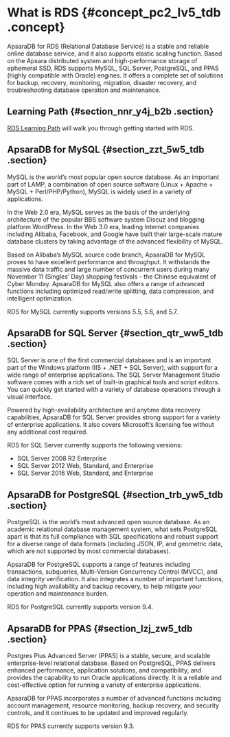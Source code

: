 # What is RDS {#concept_pc2_lv5_tdb .concept}

ApsaraDB for RDS \(Relational Database Service\) is a stable and reliable online database service, and it also supports elastic scaling function. Based on the Apsara distributed system and high-performance storage of ephemeral SSD, RDS supports MySQL, SQL Server, PostgreSQL, and PPAS \(highly compatible with Oracle\) engines. It offers a complete set of solutions for backup, recovery, monitoring, migration, disaster recovery, and troubleshooting database operation and maintenance.

## Learning Path {#section_nnr_y4j_b2b .section}

[RDS Learning Path](https://www.alibabacloud.com/getting-started/learningpath/rds) will walk you through getting started with RDS.

## ApsaraDB for MySQL {#section_zzt_5w5_tdb .section}

MySQL is the world’s most popular open source database. As an important part of LAMP, a combination of open source software \(Linux + Apache + MySQL + Perl/PHP/Python\), MySQL is widely used in a variety of applications.

In the Web 2.0 era, MySQL serves as the basis of the underlying architecture of the popular BBS software system Discuz and blogging platform WordPress. In the Web 3.0 era, leading Internet companies including Alibaba, Facebook, and Google have built their large-scale mature database clusters by taking advantage of the advanced flexibility of MySQL.

Based on Alibaba’s MySQL source code branch, ApsaraDB for MySQL proves to have excellent performance and throughput. It withstands the massive data traffic and large number of concurrent users during many November 11 \(Singles’ Day\) shopping festivals - the Chinese equivalent of Cyber Monday. ApsaraDB for MySQL also offers a range of advanced functions including optimized read/write splitting, data compression, and intelligent optimization.

RDS for MySQL currently supports versions 5.5, 5.6, and 5.7.

## ApsaraDB for SQL Server {#section_qtr_ww5_tdb .section}

SQL Server is one of the first commercial databases and is an important part of the Windows platform \(IIS + .NET + SQL Server\), with support for a wide range of enterprise applications. The SQL Server Management Studio software comes with a rich set of built-in graphical tools and script editors. You can quickly get started with a variety of database operations through a visual interface.

Powered by high-availability architecture and anytime data recovery capabilities, ApsaraDB for SQL Server provides strong support for a variety of enterprise applications. It also covers Microsoft’s licensing fee without any additional cost required.

RDS for SQL Server currently supports the following versions:

-   SQL Server 2008 R2 Enterprise
-   SQL Server 2012 Web, Standard, and Enterprise
-   SQL Server 2016 Web, Standard, and Enterprise

## ApsaraDB for PostgreSQL {#section_trb_yw5_tdb .section}

PostgreSQL is the world’s most advanced open source database. As an academic relational database management system, what sets PostgreSQL apart is that its full compliance with SQL specifications and robust support for a diverse range of data formats \(including JSON, IP, and geometric data, which are not supported by most commercial databases\).

ApsaraDB for PostgreSQL supports a range of features including transactions, subqueries, Multi-Version Concurrency Control \(MVCC\), and data integrity verification. It also integrates a number of important functions, including high availability and backup recovery, to help mitigate your operation and maintenance burden.

RDS for PostgreSQL currently supports version 9.4.

## ApsaraDB for PPAS {#section_lzj_zw5_tdb .section}

Postgres Plus Advanced Server \(PPAS\) is a stable, secure, and scalable enterprise-level relational database. Based on PostgreSQL, PPAS delivers enhanced performance, application solutions, and compatibility, and provides the capability to run Oracle applications directly. It is a reliable and cost-effective option for running a variety of enterprise applications.

ApsaraDB for PPAS incorporates a number of advanced functions including account management, resource monitoring, backup recovery, and security controls, and it continues to be updated and improved regularly.

RDS for PPAS currently supports version 9.3.

